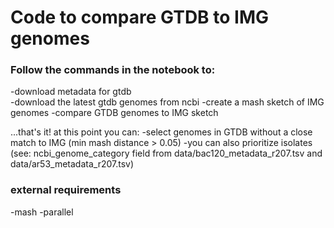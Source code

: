 # Code to compare GTDB to IMG genomes

### Follow the commands in the notebook to:  
-download metadata for gtdb  
-download the latest gtdb genomes from ncbi
-create a mash sketch of IMG genomes
-compare GTDB genomes to IMG sketch

...that's it! at this point you can:
-select genomes in GTDB without a close match to IMG (min mash distance > 0.05)
-you can also prioritize isolates (see: ncbi_genome_category field from data/bac120_metadata_r207.tsv and data/ar53_metadata_r207.tsv)

### external requirements
-mash
-parallel

